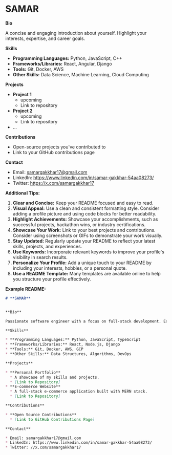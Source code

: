 # **SAMAR**


**Bio**

A concise and engaging introduction about yourself. Highlight your interests, expertise, and career goals.

**Skills**

* **Programming Languages:** Python, JavaScript, C++
* **Frameworks/Libraries:** React, Angular, Django
* **Tools:** Git, Docker, AWS
* **Other Skills:** Data Science, Machine Learning, Cloud Computing

**Projects**

* **Project 1**
  * upcoming
  * Link to repository
* **Project 2**
  * upcoming
  * Link to repository
* ...

**Contributions**

* Open-source projects you've contributed to
* Link to your GitHub contributions page

**Contact**

* Email: samargakkhar17@gmail.com
* LinkedIn: https://www.linkedin.com/in/samar-gakkhar-54aa08273/
* Twitter: https://x.com/samargakkhar17

**Additional Tips:**

1. **Clear and Concise:** Keep your README focused and easy to read.
2. **Visual Appeal:** Use a clean and consistent formatting style. Consider adding a profile picture and using code blocks for better readability.
3. **Highlight Achievements:** Showcase your accomplishments, such as successful projects, hackathon wins, or industry certifications.
4. **Showcase Your Work:** Link to your best projects and contributions. Consider using screenshots or GIFs to demonstrate your work visually.
5. **Stay Updated:** Regularly update your README to reflect your latest skills, projects, and experiences.
6. **Use Keywords:** Incorporate relevant keywords to improve your profile's visibility in search results.
7. **Personalize Your Profile:** Add a unique touch to your README by including your interests, hobbies, or a personal quote.
8. **Use a README Template:** Many templates are available online to help you structure your profile effectively.

**Example README:**

```markdown
# **SAMAR**


**Bio**

Passionate software engineer with a focus on full-stack development. Experienced in building scalable web applications using modern technologies.

**Skills**

* **Programming Languages:** Python, JavaScript, TypeScript
* **Frameworks/Libraries:** React, Node.js, Django
* **Tools:** Git, Docker, AWS, GCP
* **Other Skills:** Data Structures, Algorithms, DevOps

**Projects**

* **Personal Portfolio**
  * A showcase of my skills and projects.
  * [Link to Repository]
* **E-commerce Website**
  * A full-stack e-commerce application built with MERN stack.
  * [Link to Repository]

**Contributions**

* **Open Source Contributions**
  * [Link to GitHub Contributions Page]

**Contact**

* Email: samargakkhar17@gmail.com
* LinkedIn: https://www.linkedin.com/in/samar-gakkhar-54aa08273/
* Twitter: //x.com/samargakkhar17
